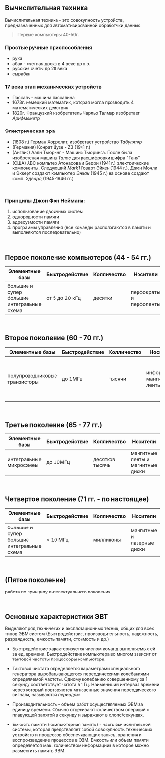 ## Вычислительная техника

Вычислительная техника - это совокупность устройств, предназначенных для автоматизированной обработчки данных

> Первые компьютеры 40-50г.

### Простые ручные приспособления

+ рука
+ абак - счетная доска в 4 веке до н.э.
+ русские счеты до 20 века
+ сырабан

### 17 века этап механических устройств

+ Паскаль - машина паскалина
+ 1673г. немецкий математик, которая могла прозводить 4 математических действия
+ 1820г. Французкий изобретатель Чарльз Талмар изобретает *Арифмометр*

### Электрическая эра

+ (1808 г.) Герман Хоррелит, изобретает устройство *Табулятор*
+ (Германия) Конрат Цузе - Z3 (1941 г.)
+ (Англия) Аалн Тьюринг - Машина Тьюринга. После была изобретеная машина *Талос* для расшифровки шифра "Таня"
+ (США) ABC компьтер Атонасова и Берри (1941 г.) электрические компоненты. Следуюший *Mark1* Говарт Эйкен (1944 г.). Джон Мочли и Эккерт создают компьютер *Эниак* (1945 г.) на основе создают комп. *Эдвард* (1945-1946 гг.)

<br>

### Принципы Джон Фон Неймана:

1. использование двоичных систем
2. однородности памяти
3. адресуемости памяти
4. программы управления (все команды распологаются в памяти и выполняются последовательно)


<br>

## Первое поколение компьютеров (44 - 54 гг.)

|Элементные базы| Быстродействие | Колличество | Носители | Пример|
| ---- | ---- | ---- | ---- | ----- |
|большие и супер большие интегральные схема | от 5 до 20 кГц | десятки | перфократы и перфоленты |  Z4, Энияк, Советский - МЭСН 1|

<br>

## Второе поколение (60 - 70 гг.)

|Элементные базы| Быстродействие | Колличество | Носители | Пример|
| ---- | ---- | ---- | ---- | ----- |
|полупроводниковые транзисторы| до 1МГц | тысячи | информации мангитные ленты |  Американский - IBM 90, Советский - БЭСМ 1, самый мощный БЭСМ 6|

<br>

## Третье поколение (65 - 77 гг.)

|Элементные базы| Быстродействие | Колличество | Носители | Пример|
| ---- | ---- | ---- | ---- | ----- |
|интегральные микросхмеы| до 10МГц | десятков тысячь | мангитные ленты и магнитные диски | Американский - IBM 360|

<br>

## Четвертое поколение (71 гг. - по настоящее)

|Элементные базы| Быстродействие | Колличество | Носители | Пример|
| ---- | ---- | ---- | ---- | ----- |
|большие и супер большие интегральные схема | > 10 МГц | миллиноны | мангитные и лазерные диски |  IBM PC, Магентош|

<br>

## (Пятое поколение)

работа по принципу интелектуального поколения

<br>

## Основные характеристики ЭВТ

Выделяют ряд техничеких и эксплотационных техник, общих для всех типов ЭВМ систем (Быстродействие, производительность, надежность, разраядность, емкость памяти, стоимость и др.)

+ Быстродействие характеризуется числом команд выполняемых ей за ед. времени. Быстродействие компьютера во многом зависит от тактовой частоты процессоры компьютера.

+ Тактовая чистата определяется параметрами специального генератора выробатывающегося переодическими колебаниями определяемой частоты. Одному колебанию совершенному за 1 секунду соответствует чатота в 1 Гц. Наименьший интервал времени  через который повторяются мгновенные значения переодического сигнала, называются *периодом* 

+ Производительность - объем работ осуществляемых ЭВМ за единицу времени. Обычно отценивают количеством операций с плавующей запятой в секунду и выражают в флопс/секундах. 

+ Емкость памяти (компьютерная память) - часть вычислительной системы, которая предстваляет собой совокупность технических устройств и процессов обеспечивающих запись, хранения и воспроизведение процессов в ЭВМ. Емкость или объем памяти определяется мак. количеством информациив в которое можно разместить память ЭВМ.



